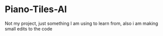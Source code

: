 # Piano-Tiles-AI

Not my project, just something I am using to learn from, also i am making small edits to the code

